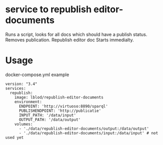 # service to republish editor-documents
Runs a script, looks for all docs which should have a publish status. Removes publication. Republish editor doc
Starts immedialty.

# Usage

docker-compose.yml example
```
version: "3.4"
services:
  republish:
    image: lblod/republish-editor-documents
    environment:
      ENDPOINT: 'http://virtuoso:8890/sparql'
      PUBLISHENDPOINT: 'http://publicatie'
      INPUT_PATH: '/data/input'
      OUTPUT_PATH: '/data/output'
    volumes:
      - './data/republish-editor-documents/output:/data/output'
      - './data/republish-editor-documents/input:/data/input' # not used yet
```

